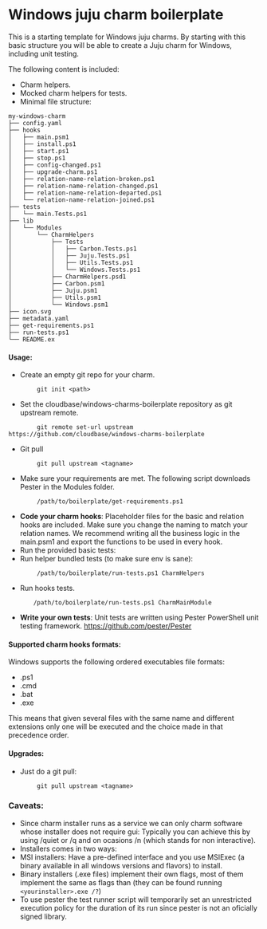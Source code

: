 ﻿# Windows juju charm boilerplate

This is a starting template for Windows juju charms.
By starting with this basic structure you will be able to create a Juju charm for Windows, including unit testing.

The following content is included:
* Charm helpers.
* Mocked charm helpers for tests.
* Minimal file structure:
```
my-windows-charm
├── config.yaml
├── hooks
│   ├── main.psm1
│   ├── install.ps1
│   ├── start.ps1
│   ├── stop.ps1
│   ├── config-changed.ps1
│   ├── upgrade-charm.ps1
│   ├── relation-name-relation-broken.ps1
│   ├── relation-name-relation-changed.ps1
│   ├── relation-name-relation-departed.ps1
│   └── relation-name-relation-joined.ps1
├── tests
│   └── main.Tests.ps1
├── lib
│   └── Modules
│       └── CharmHelpers
│           ├── Tests
│           │   ├── Carbon.Tests.ps1
│           │   ├── Juju.Tests.ps1
│           │   ├── Utils.Tests.ps1
│           │   └── Windows.Tests.ps1
│           ├── CharmHelpers.psd1
│           ├── Carbon.psm1
│           ├── Juju.psm1
│           ├── Utils.psm1
│           └── Windows.psm1
├── icon.svg
├── metadata.yaml
├── get-requirements.ps1
├── run-tests.ps1
└── README.ex

```


#### Usage:
- Create an empty git repo for your charm. 
```
        git init <path>
```
- Set the cloudbase/windows-charms-boilerplate repository as git upstream remote.
```
        git remote set-url upstream https://github.com/cloudbase/windows-charms-boilerplate
```
- Git pull
```
        git pull upstream <tagname>
```
- Make sure your requirements are met. The following script downloads Pester in the Modules folder.
```
        /path/to/boilerplate/get-requirements.ps1
```
- **Code your charm hooks**: Placeholder files for the basic and relation hooks are included. Make sure you change the naming to match your relation names. We recommend writing all the business logic in the main.psm1 and export the functions to be used in every hook.
- Run the provided basic tests:
 - Run helper bundled tests (to make sure env is sane):
```
        /path/to/boilerplate/run-tests.ps1 CharmHelpers
```
 - Run hooks tests.
```
       /path/to/boilerplate/run-tests.ps1 CharmMainModule
```
- **Write your own tests**: Unit tests are written using Pester PowerShell unit testing framework. https://github.com/pester/Pester

#### Supported charm hooks formats:
Windows supports the following ordered executables file formats:
* .ps1
* .cmd
* .bat
* .exe

This means that given several files with the same name and different extensions only one will be executed and the choice made in that precedence order.

#### Upgrades:
- Just do a git pull:
```
        git pull upstream <tagname>
```

### Caveats:
- Since charm installer runs as a service we can only charm software whose installer does not require gui:
Typically you can achieve this by using /quiet or /q and on ocasions /n (which stands for non interactive).
- Installers comes in two ways:
 - MSI installers: Have a pre-defined interface and you use MSIExec (a binary available in all windows versions and flavors) to install.
 - Binary installers (.exe files) implement their own flags, most of them implement the same as flags than (they can be found running `<yourinstaller>.exe /?`)
- To use pester the test runner script will temporarily set an unrestricted execution policy for the duration of its run since pester is not an oficially signed library.
